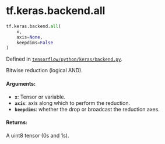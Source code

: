 <div itemscope itemtype="http://developers.google.com/ReferenceObject">
<meta itemprop="name" content="tf.keras.backend.all" />
</div>

# tf.keras.backend.all

``` python
tf.keras.backend.all(
    x,
    axis=None,
    keepdims=False
)
```



Defined in [`tensorflow/python/keras/backend.py`](https://www.tensorflow.org/code/tensorflow/python/keras/backend.py).

Bitwise reduction (logical AND).

#### Arguments:

* <b>`x`</b>: Tensor or variable.
* <b>`axis`</b>: axis along which to perform the reduction.
* <b>`keepdims`</b>: whether the drop or broadcast the reduction axes.


#### Returns:

A uint8 tensor (0s and 1s).